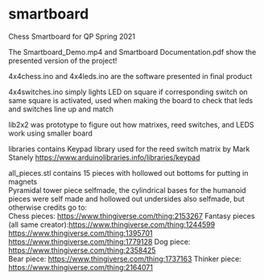 # smartboard
Chess Smartboard for QP Spring 2021

The Smartboard_Demo.mp4 and Smartboard Documentation.pdf show the presented version of the project!

4x4chess.ino and 4x4leds.ino are the software presented in final product

4x4switches.ino simply lights LED on square if corresponding switch on same square is activated, used when making the board to check that leds and switches line up and match

lib2x2 was prototype to figure out how matrixes, reed switches, and LEDS work using smaller board

libraries contains Keypad library used for the reed switch matrix by Mark Stanely https://www.arduinolibraries.info/libraries/keypad

all_pieces.stl contains 15 pieces with hollowed out bottoms for putting in magnets  
Pyramidal tower piece selfmade, the cylindrical bases for the humanoid pieces were self made and hollowed out undersides also selfmade, but otherwise credits go to:  
Chess pieces: https://www.thingiverse.com/thing:2153267 
Fantasy pieces (all same creator):https://www.thingiverse.com/thing:1244599 
                                  https://www.thingiverse.com/thing:1395701 
                                  https://www.thingiverse.com/thing:1779128 
Dog piece: https://www.thingiverse.com/thing:2358425  
Bear piece: https://www.thingiverse.com/thing:1737163 
Thinker piece: https://www.thingiverse.com/thing:2164071  
